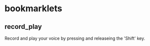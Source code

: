 # bookmarklets

## record_play
Record and play your voice by pressing and releaseing the 'Shift' key.
